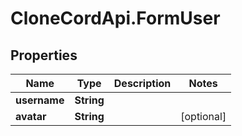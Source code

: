 # CloneCordApi.FormUser

## Properties

Name | Type | Description | Notes
------------ | ------------- | ------------- | -------------
**username** | **String** |  | 
**avatar** | **String** |  | [optional] 


